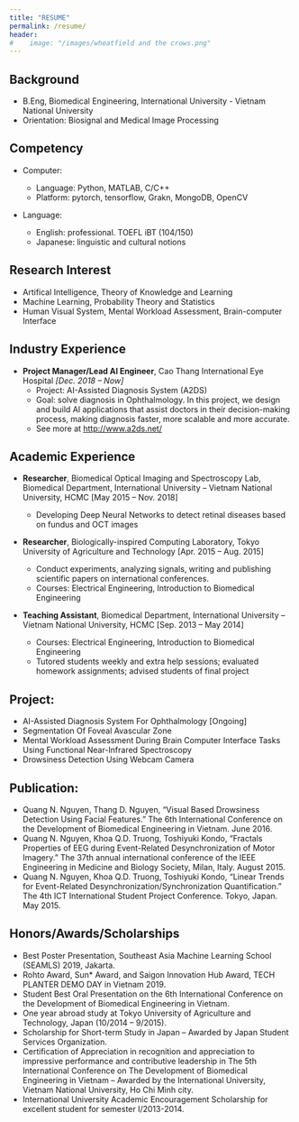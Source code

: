 ```yaml
---
title: "RESUME"
permalink: /resume/
header:
#    image: "/images/wheatfield and the crows.png"
---
```


## Background
- B.Eng, Biomedical Engineering, International University - Vietnam National University
- Orientation: Biosignal and Medical Image Processing

## Competency
- Computer: 
  * Language: Python, MATLAB, C/C++
  * Platform: pytorch, tensorflow, Grakn, MongoDB, OpenCV
- Language:
  
  * English: professional. TOEFL iBT (104/150)
  * Japanese: linguistic and cultural notions

## Research Interest
- Artifical Intelligence, Theory of Knowledge and Learning
- Machine Learning, Probability Theory and Statistics
- Human Visual System, Mental Workload Assessment, Brain-computer Interface

## Industry Experience
- **Project Manager/Lead AI Engineer**, Cao Thang
International Eye Hospital *[Dec. 2018 – Now]*
  * Project: AI-Assisted Diagnosis System (A2DS)
  * Goal: solve diagnosis in Ophthalmology. In this project, we design and build AI applications that assist doctors in their decision-making process, making diagnosis faster, more scalable and more accurate.
  * See more at http://www.a2ds.net/

## Academic Experience
- **Researcher**, Biomedical Optical Imaging and Spectroscopy Lab, Biomedical Department, International University – Vietnam National University, HCMC [May 2015 – Nov. 2018]
  * Developing Deep Neural Networks to detect retinal diseases based on fundus and OCT images

- **Researcher**, Biologically-inspired Computing Laboratory, Tokyo University of Agriculture and Technology [Apr. 2015 – Aug. 2015]
  * Conduct experiments, analyzing signals, writing and publishing scientific papers on international conferences.
  * Courses: Electrical Engineering, Introduction to Biomedical Engineering
 
- **Teaching Assistant**, Biomedical Department, International
University – Vietnam National University, HCMC [Sep. 2013 – May 2014]
  * Courses: Electrical Engineering, Introduction to Biomedical Engineering
  * Tutored students weekly and extra help sessions; evaluated homework assignments; advised students of final project

## Project:
- AI-Assisted Diagnosis System For Ophthalmology [Ongoing]
- Segmentation Of Foveal Avascular Zone
- Mental Workload Assessment During Brain Computer Interface Tasks Using Functional Near-Infrared Spectroscopy
- Drowsiness Detection Using Webcam Camera

## Publication:
- Quang N. Nguyen, Thang D. Nguyen, “Visual Based Drowsiness Detection Using Facial Features.” The 6th International Conference on the Development of Biomedical Engineering in Vietnam. June 2016.
- Quang N. Nguyen, Khoa Q.D. Truong, Toshiyuki Kondo, “Fractals Properties of EEG during Event-Related Desynchronization of Motor Imagery.” The 37th annual international conference of the IEEE Engineering in Medicine and Biology Society, Milan, Italy. August 2015.
- Quang N. Nguyen, Khoa Q.D. Truong, Toshiyuki Kondo, “Linear Trends for Event-Related Desynchronization/Synchronization Quantification.” The 4th ICT International Student Project Conference. Tokyo, Japan. May 2015.

## Honors/Awards/Scholarships
- Best Poster Presentation, Southeast Asia Machine Learning School (SEAMLS) 2019, Jakarta.
- Rohto Award, Sun* Award, and Saigon Innovation Hub Award, TECH PLANTER DEMO DAY in Vietnam 2019.
- Student Best Oral Presentation on the 6th International Conference on the Development of Biomedical Engineering in Vietnam.
- One year abroad study at Tokyo University of Agriculture and Technology, Japan (10/2014 – 9/2015).
- Scholarship for Short-term Study in Japan – Awarded by Japan Student Services Organization.
- Certification of Appreciation in recognition and appreciation to impressive performance and contributive leadership in The 5th International Conference on The Development of Biomedical Engineering in Vietnam – Awarded by the International University, Vietnam National University, Ho Chi Minh city.
- International University Academic Encouragement Scholarship for excellent student for semester I/2013-2014.